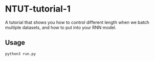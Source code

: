 # NTUT-tutorial-1
A tutorial that shows you how to control different length when we batch multiple datasets, and how to put into your RNN  model.
## Usage
```python3 run.py```
